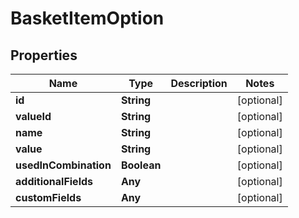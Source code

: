 

# BasketItemOption


## Properties

Name | Type | Description | Notes
------------ | ------------- | ------------- | -------------
**id** | **String** |  |  [optional]
**valueId** | **String** |  |  [optional]
**name** | **String** |  |  [optional]
**value** | **String** |  |  [optional]
**usedInCombination** | **Boolean** |  |  [optional]
**additionalFields** | **Any** |  |  [optional]
**customFields** | **Any** |  |  [optional]



